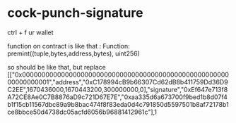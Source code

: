 # cock-punch-signature
ctrl + f ur wallet

function on contract is like that : 
Function: premint((tuple,bytes,address,bytes), uint256)

so should be like that, but replace
[["0x0000000000000000000000000000000000000000000000000000000000000001","address","0xC178994cB9b66307Cd62dB8b411759Dd36D9C2EE",1670436000,1670443200,300000000,0],"signature","0xEf647e713f8A72CE8Ae0C7B8876aD9c721D67E7E","0xaa335d6a673700f9bed1b8d07f4b1f15cb11567dbc89a9b8bac474f8f83eda0d4c791850d5597501b8af72178b1ce8bbce50d4738dc05acfd6056b96881412961c"],1